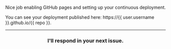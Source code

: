 Nice job enabling GitHub pages and setting up your continuous deployment.

You can see your deployment published here: https://{{ user.username }}.github.io/{{ repo }}.

<hr>
<h3 align="center">I'll respond in your next issue.</h3>
